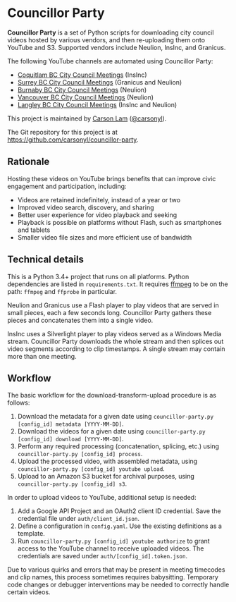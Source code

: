 Councillor Party
================

**Councillor Party** is a set of Python scripts for downloading city council videos hosted by various vendors,
and then re-uploading them onto YouTube and S3. Supported vendors include Neulion, InsInc, and Granicus.

The following YouTube channels are automated using Councillor Party:

* [Coquitlam BC City Council Meetings](https://www.youtube.com/channel/UCMvE5ag8fWAoFxLbw62D9rw) (InsInc)
* [Surrey BC City Council Meetings](https://www.youtube.com/channel/UCvDEI1KAPS5CjzDhsXa1jdw) (Granicus and Neulion)
* [Burnaby BC City Council Meetings](https://www.youtube.com/channel/UCk7Xv8-7kPMzDrEEjJfU2Qw) (Neulion)
* [Vancouver BC City Council Meetings](https://www.youtube.com/channel/UCAOvmwJyHEGhV_vUYv82HxA) (Neulion)
* [Langley BC City Council Meetings](https://www.youtube.com/channel/UCdUnSBiupuVc5HynLUWWlxQ) (InsInc and Neulion)

This project is maintained by [Carson Lam](https://www.carsonlam.ca) ([@carsonyl](https://twitter.com/carsonyl)).

The Git repository for this project is at https://github.com/carsonyl/councillor-party.

Rationale
---------

Hosting these videos on YouTube brings benefits that can improve civic engagement and participation,
including:

* Videos are retained indefinitely, instead of a year or two
* Improved video search, discovery, and sharing
* Better user experience for video playback and seeking
* Playback is possible on platforms without Flash, such as smartphones and tablets
* Smaller video file sizes and more efficient use of bandwidth

Technical details
-----------------

This is a Python 3.4+ project that runs on all platforms. Python dependencies are listed in `requirements.txt`.
It requires [ffmpeg](https://ffmpeg.org/) to be on the path: `ffmpeg` and `ffprobe` in particular. 

Neulion and Granicus use a Flash player to play videos that are served in small pieces, each a few seconds long.
Councillor Party gathers these pieces and concatenates them into a single video.

InsInc uses a Silverlight player to play videos served as a Windows Media stream.
Councillor Party downloads the whole stream and then splices out video segments according to clip timestamps.
A single stream may contain more than one meeting.

Workflow
--------

The basic workflow for the download-transform-upload procedure is as follows:

1. Download the metadata for a given date using `councillor-party.py [config_id] metadata [YYYY-MM-DD]`.
2. Download the videos for a given date using `councillor-party.py [config_id] download [YYYY-MM-DD]`.
3. Perform any required processing (concatenation, splicing, etc.) using `councillor-party.py [config_id] process`.
4. Upload the processed video, with assembled metadata, using `councillor-party.py [config_id] youtube upload`.
5. Upload to an Amazon S3 bucket for archival purposes, using `councillor-party.py [config_id] s3`.

In order to upload videos to YouTube, additional setup is needed:

1. Add a Google API Project and an OAuth2 client ID credential.
   Save the credential file under `auth/client_id.json`.
2. Define a configuration in `config.yaml`. Use the existing definitions as a template.
3. Run `councillor-party.py [config_id] youtube authorize`
   to grant access to the YouTube channel to receive uploaded videos.
   The credentials are saved under `auth/[config_id].token.json`.

Due to various quirks and errors that may be present in meeting timecodes and clip names,
this process sometimes requires babysitting. Temporary code changes or debugger interventions
may be needed to correctly handle certain videos.
